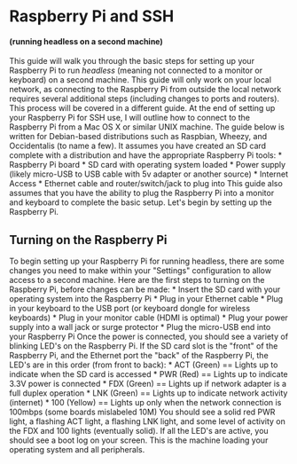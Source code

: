 # Raspberry Pi and SSH #
#### (running headless on a second machine) ####

This guide will walk you through the basic steps for setting up your Raspberry Pi to run *headless* (meaning not connected to a monitor or keyboard) on a second machine. This guide will only work on your local network, as connecting to the Raspberry Pi from outside the local network requires several additional steps (including changes to ports and routers). This process will be covered in a different guide. At the end of setting up your Raspberry Pi for SSH use, I will outline how to connect to the Raspberry Pi from a Mac OS X or similar UNIX machine. The guide below is written for Debian-based distributions such as Raspbian, Wheezy, and Occidentalis (to name a few). It assumes you have created an SD card complete with a distribution and have the appropriate Raspberry Pi tools:
	* Raspberry Pi board
	* SD card with operating system loaded
	* Power supply (likely micro-USB to USB cable with 5v adapter or another source)
	* Internet Access
	* Ethernet cable and router/switch/jack to plug into
This guide also assumes that you have the ability to plug the Raspberry Pi into a monitor and keyboard to complete the basic setup. Let's begin by setting up the Raspberry Pi.

## Turning on the Raspberry Pi ##

To begin setting up your Raspberry Pi for running headless, there are some changes you need to make within your "Settings" configuration to allow access to a second machine. Here are the first steps to turning on the Raspberry Pi, before changes can be made:
	* Insert the SD card with your operating system into the Raspberry Pi
	* Plug in your Ethernet cable
	* Plug in your keyboard to the USB port (or keyboard dongle for wireless keyboards)
	* Plug in your monitor cable (HDMI is optimal)
	* Plug your power supply into a wall jack or surge protector 
	* Plug the micro-USB end into your Raspberry Pi
Once the power is connected, you should see a variety of blinking LED's on the Raspberry Pi. If the SD card slot is the "front" of the Raspberry Pi, and the Ethernet port the "back" of the Raspberry Pi, the LED's are in this order (from front to back):
	* ACT (Green) == Lights up to indicate when the SD card is accessed
	* PWR (Red) == Lights up to indicate 3.3V power is connected
	* FDX (Green) == Lights up if network adapter is a full duplex operation
	* LNK (Green) == Lights up to indicate network activity (internet)
	* 100 (Yellow) == Lights up only when the network connection is 100mbps (some boards mislabeled 10M)
You should see a solid red PWR light, a flashing ACT light, a flashing LNK light, and some level of activity on the FDX and 100 lights (eventually solid). If all the LED's are active, you should see a boot log on your screen. This is the machine loading your operating system and all peripherals.
